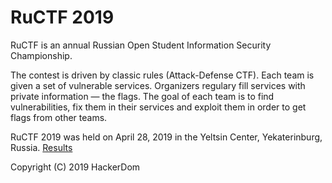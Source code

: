 # RuCTF 2019

RuCTF is an annual Russian Open Student Information Security Championship.

The contest is driven by classic rules (Attack-Defense CTF). Each team is given a set of vulnerable services. Organizers regulary fill services with private information — the flags. The goal of each team is to find vulnerabilities, fix them in their services and exploit them in order to get flags from other teams.

RuCTF 2019 was held on April 28, 2019 in the Yeltsin Center, Yekaterinburg, Russia. [Results](https://ructf.org/2019/scoreboard)

Copyright (C) 2019 HackerDom

